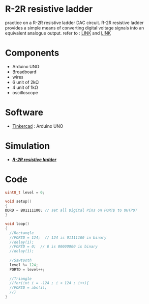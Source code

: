 # R-2R resistive ladder

practice on a R-2R resistive ladder DAC circuit. R-2R resistive ladder provides a simple means of converting digital voltage signals into an equivalent analogue output.
refer to : [LINK](https://www.electronics-tutorials.ws/combination/r-2r-dac.html) and [LINK](https://www.instructables.com/R2R-Digital-Analog-Converter-DAC/)

# Components
* Arduino UNO
* Breadboard
* wires
* 6 unit of 2kΩ
* 4 unit of 1kΩ
* oscilloscope

# Software
* [Tinkercad](https://www.tinkercad.com/) : Arduino UNO

# Simulation
* [**_R-2R resistive ladder_**](https://www.tinkercad.com/things/jH8VCkvaYPu-r-2r-resistive-ladder)

# Code
```C++
uint8_t level = 0;

void setup()
{
DDRD = B01111100; // set all Digital Pins on PORTD to OUTPUT
}

void loop()
{
  //Rectangle
  //PORTD = 124;  // 124 is 01111100 in binary
  //delay(1);
  //PORTD = 0;	// 0 is 00000000 in binary
  //delay(1);
  
  //Sawtooth
  level %= 124;
  PORTD = level++;
  
  //Triangle
  //for(int i = -124 ; i < 124 ; i++){
  //PORTD = abs(i);
  //}
}
```
